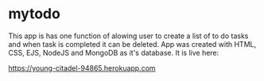 # mytodo

This app is has one function of alowing user to create a list of to do tasks and when task is completed it can be deleted. App was created with HTML, CSS, EJS, NodeJS and MongoDB as it's database. It is live here:

https://young-citadel-94865.herokuapp.com
